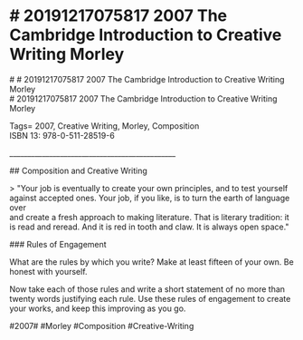 # \# 20191217075817 2007 The Cambridge Introduction to Creative Writing Morley

\# \# 20191217075817 2007 The Cambridge Introduction to Creative Writing Morley\
\# 20191217075817 2007 The Cambridge Introduction to Creative Writing Morley

Tags= 2007, Creative Writing, Morley, Composition\
ISBN 13: 978-0-511-28519-6

\_\_\_\_\_\_\_\_\_\_\_\_\_\_\_\_\_\_\_\_\_\_\_\_\_\_\_\_\_\_\_\_\_\_\_\_\_\_\_\_\_\_\_\_\_\_

\#\# Composition and Creative Writing

\> \"Your job is eventually to create your own principles, and to test yourself\
against accepted ones. Your job, if you like, is to turn the earth of language over\
and create a fresh approach to making literature. That is literary tradition: it\
is read and reread. And it is red in tooth and claw. It is always open space.\"

\#\#\# Rules of Engagement

What are the rules by which you write? Make at least fifteen of your own. Be honest with yourself.

Now take each of those rules and write a short statement of no more than twenty words justifying each rule. Use these rules of engagement to create your works, and keep this improving as you go.

\#2007\# \#Morley \#Composition \#Creative-Writing
